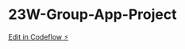# 23W-Group-App-Project

[Edit in Codeflow ⚡️](https://stackblitz.com/~/github.com/rslunaa/23W-Group-App-Project)